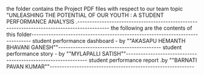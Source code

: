the folder contains the Project PDF files with respect to our team topic "UNLEASHING THE POTENTIAL OF OUR YOUTH : A STUDENT PERFORMANCE ANALYSIS .-------------------------------------------------------------------------------------------
the following are the contents of this folder------------------------------------------------------------------------------
student performance dashboard - by ""AKASAPU HEMANTH BHAVANI GANESH""------------------------------------------
student performance story - by ""MYLAPALLI SATISH""--------------------------------------------------------------
student performance report .by ""BARNATI PAVAN KUMAR""-----------------------------------------------------------

